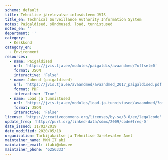 ```yaml
---
schema: default
title: Tehnilise järelevalve infosüsteem JVIS
title_en: Technical Surveillance Authority Information System
notes: Paigaldised, sündmused, load, tunnistused
notes_en: ''
department: ''
category:
  - Keskkond
category_en:
  - Environment
resources:
  - name: Paigaldised
    url: 'https://jvis.tja.ee/modules/paigaldis/avaandmed/?offset=0'
    format: JSON
    interactive: 'False'
  - name: Juhend (paigaldised)
    url: 'https://jvis.tja.ee/avaandmed/avaandmed_2017_paigaldised.pdf'
    format: PDF
    interactive: 'True'
  - name: Load ja tunnistused
    url: 'https://jvis.tja.ee/modules/load-ja-tunnistused/avaandmed/?offset=0'
    format: JSON
    interactive: 'False'
license: 'https://creativecommons.org/licenses/by-sa/3.0/ee/legalcode'
update_freq: 'http://purl.org/linked-data/sdmx/2009/code#freq-D'
date_issued: 11/02/2019
date_modified: 2020/05/18
organization: Tarbijakaitse ja Tehnilise Järelevalve Amet
maintainer_name: MKM IT abi
maintainer_email: itabi@mkm.ee
maintainer_phone: '6256333'
---
```


